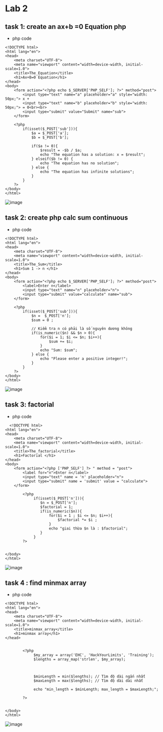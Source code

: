 # Lab 2
## task 1: create an ax+b =0 Equation php




- php code
```
<!DOCTYPE html>
<html lang="en">
<head>
    <meta charset="UTF-8">
    <meta name="viewport" content="width=device-width, initial-scale=1.0">
    <title>The_Equation</title>
    <h1>Ax+B=0 Equation</h1>
</head>
<body>
    <form action="<?php echo $_SERVER['PHP_SELF']; ?>" method="post">
        <input type="text" name="a" placeholder="a" style="width: 50px;"> x +
        <input type="text" name="b" placeholder="b" style="width: 50px;"> = 0<br><br>
        <input type="submit" value="Submit" name="sub">
    </form>
        
    <?php  
        if(isset($_POST['sub'])){
            $a = $_POST['a'];
            $b = $_POST['b'];
            
            if($a != 0){
                $result = -$b / $a;
                echo "The equation has a solution: x = $result";
            } elseif($b != 0) {
                echo "The equation has no solution";
            } else {
                echo "The equation has infinite solutions";
            }
        }
    ?>
</body>
</html>
```

![image](https://github.com/j10nelop/ehc_challenge/assets/152776722/df94d2cd-4a46-48ef-9f3a-def6cc49c042)


## task 2: create php calc sum continuous 

- php code 

```
<!DOCTYPE html>
<html lang="en">
<head>
    <meta charset="UTF-8">
    <meta name="viewport" content="width=device-width, initial-scale=1.0">
    <title>The_Sum</title>
    <h1>Sum 1 -> n </h1>
</head>
<body>
    <form action="<?php echo $_SERVER['PHP_SELF']; ?>" method="post">
        <label>Enter n</label>
        <input type="text" name="n" placeholder="n">
        <input type="submit" value="calculate" name="sub">       
    </form>
        
    <?php  
        if(isset($_POST['sub'])){
            $n =  $_POST['n'];
            $sum = 0 ;
            
            // Kiểm tra n có phải là số nguyên dương không
            if(is_numeric($n) && $n > 0){
                for($i = 1; $i <= $n; $i++){
                    $sum += $i;
                }
                echo "Sum: $sum";
            } else {
                echo "Please enter a positive integer!";
            }
        }
    ?>
</body>
</html>

```

![image](https://github.com/j10nelop/ehc_challenge/assets/152776722/b720ac40-1a46-428f-a1ae-d6d92c13b53f)


## task 3: factorial
- php code

```
  <!DOCTYPE html>
<html lang="en">
<head>
    <meta charset="UTF-8">
    <meta name="viewport" content="width=device-width, initial-scale=1.0">
    <title>The_factorial</title>
    <h1>Factorial </h1>
</head>
<body>
    <form action="<?php ['PHP_SELF'] ?> " method = "post">
        <label for="n">Enter n</label>
        <input type="text" name = 'n' placeholder="n">
        <input type="submit" name = 'submit' value = "calculate">
    </form>
        
        <?php  
             if(isset($_POST['n'])){
                $n = $_POST['n'];
                $factorial = 1; 
                if(is_numeric($n)){
                    for($i = 1 ; $i <= $n; $i++){
                        $factorial *= $i ;
                    }
                    echo "giai thừa $n là : $factorial";
                }
             }
        ?>

        
</body>
</html>
```

![image](https://github.com/j10nelop/ehc_challenge/assets/152776722/d1955d2c-48c7-47d9-85ce-4b28bc8545f4)

## task 4 : find minmax array 
- php code

```
<!DOCTYPE html>
<html lang="en">
<head>
    <meta charset="UTF-8">
    <meta name="viewport" content="width=device-width, initial-scale=1.0">
    <title>minmax_array</title>
    <h1>minmax array</h1>
</head>

        
        <?php  
             $my_array = array('EHC', 'HackYourLimits', 'Training');
             $lengths = array_map('strlen', $my_array);
             
           
            
             $minLength = min($lengths); // Tìm độ dài ngắn nhất
             $maxLength = max($lengths); // Tìm độ dài dài nhất
             
             echo "min_length = $minLength; max_length = $maxLength;";
             
        ?>

        
</body>
</html>

```

![image](https://github.com/j10nelop/ehc_challenge/assets/152776722/ce82db98-92a3-480c-88de-fd8123f18196)
